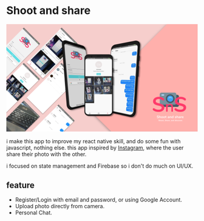 # Shoot and share

![app screenshot](https://raw.githubusercontent.com/yuandahanif/shoot-and-share/master/src/screenshot/bg.png)

i make this app to improve my react native skill, and do some fun with javascript, nothing else.
this app inspired by [Instagram](http://https://www.instagram.com), where the user share their photo with the other.

i focused on state management and Firebase so i don't do much on UI/UX.



## feature
- Register/Login with email and password, or using Google Account.
- Upload photo directly from camera.
- Personal Chat.
